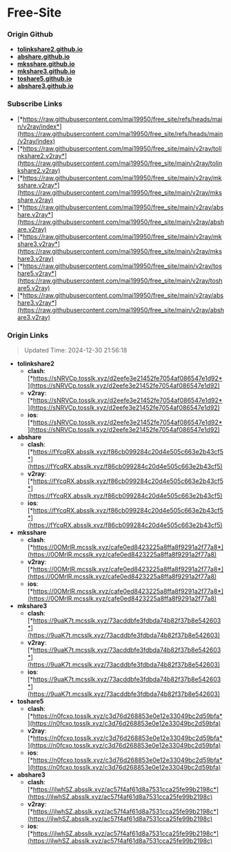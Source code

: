 # Free-Site

### Origin Github

- [**tolinkshare2.github.io**](https://github.com/tolinkshare2/tolinkshare2.github.io)
- [**abshare.github.io**](https://github.com/abshare/abshare.github.io)
- [**mksshare.github.io**](https://github.com/mksshare/mksshare.github.io)
- [**mkshare3.github.io**](https://github.com/mkshare3/mkshare3.github.io)
- [**toshare5.github.io**](https://github.com/toshare5/toshare5.github.io)
- [**abshare3.github.io**](https://github.com/abshare3/abshare3.github.io)

### Subscribe Links

- [*https://raw.githubusercontent.com/mai19950/free_site/refs/heads/main/v2ray/index*](https://raw.githubusercontent.com/mai19950/free_site/refs/heads/main/v2ray/index)
- [*https://raw.githubusercontent.com/mai19950/free_site/main/v2ray/tolinkshare2.v2ray*](https://raw.githubusercontent.com/mai19950/free_site/main/v2ray/tolinkshare2.v2ray)
- [*https://raw.githubusercontent.com/mai19950/free_site/main/v2ray/mksshare.v2ray*](https://raw.githubusercontent.com/mai19950/free_site/main/v2ray/mksshare.v2ray)
- [*https://raw.githubusercontent.com/mai19950/free_site/main/v2ray/abshare.v2ray*](https://raw.githubusercontent.com/mai19950/free_site/main/v2ray/abshare.v2ray)
- [*https://raw.githubusercontent.com/mai19950/free_site/main/v2ray/mkshare3.v2ray*](https://raw.githubusercontent.com/mai19950/free_site/main/v2ray/mkshare3.v2ray)
- [*https://raw.githubusercontent.com/mai19950/free_site/main/v2ray/toshare5.v2ray*](https://raw.githubusercontent.com/mai19950/free_site/main/v2ray/toshare5.v2ray)
- [*https://raw.githubusercontent.com/mai19950/free_site/main/v2ray/abshare3.v2ray*](https://raw.githubusercontent.com/mai19950/free_site/main/v2ray/abshare3.v2ray)

### Origin Links

> Updated Time: 2024-12-30 21:56:18

- **tolinkshare2**
  - **clash**: [*https://sNRVCp.tosslk.xyz/d2eefe3e21452fe7054af086547e1d92*](https://sNRVCp.tosslk.xyz/d2eefe3e21452fe7054af086547e1d92)
  - **v2ray**: [*https://sNRVCp.tosslk.xyz/d2eefe3e21452fe7054af086547e1d92*](https://sNRVCp.tosslk.xyz/d2eefe3e21452fe7054af086547e1d92)
  - **ios**: [*https://sNRVCp.tosslk.xyz/d2eefe3e21452fe7054af086547e1d92*](https://sNRVCp.tosslk.xyz/d2eefe3e21452fe7054af086547e1d92)
- **abshare**
  - **clash**: [*https://fYcqRX.absslk.xyz/f86cb099284c20d4e505c663e2b43cf5*](https://fYcqRX.absslk.xyz/f86cb099284c20d4e505c663e2b43cf5)
  - **v2ray**: [*https://fYcqRX.absslk.xyz/f86cb099284c20d4e505c663e2b43cf5*](https://fYcqRX.absslk.xyz/f86cb099284c20d4e505c663e2b43cf5)
  - **ios**: [*https://fYcqRX.absslk.xyz/f86cb099284c20d4e505c663e2b43cf5*](https://fYcqRX.absslk.xyz/f86cb099284c20d4e505c663e2b43cf5)
- **mksshare**
  - **clash**: [*https://0OMrlR.mcsslk.xyz/cafe0ed8423225a8ffa8f9291a2f77a8*](https://0OMrlR.mcsslk.xyz/cafe0ed8423225a8ffa8f9291a2f77a8)
  - **v2ray**: [*https://0OMrlR.mcsslk.xyz/cafe0ed8423225a8ffa8f9291a2f77a8*](https://0OMrlR.mcsslk.xyz/cafe0ed8423225a8ffa8f9291a2f77a8)
  - **ios**: [*https://0OMrlR.mcsslk.xyz/cafe0ed8423225a8ffa8f9291a2f77a8*](https://0OMrlR.mcsslk.xyz/cafe0ed8423225a8ffa8f9291a2f77a8)
- **mkshare3**
  - **clash**: [*https://9uaK7t.mcsslk.xyz/73acddbfe3fdbda74b82f37b8e542603*](https://9uaK7t.mcsslk.xyz/73acddbfe3fdbda74b82f37b8e542603)
  - **v2ray**: [*https://9uaK7t.mcsslk.xyz/73acddbfe3fdbda74b82f37b8e542603*](https://9uaK7t.mcsslk.xyz/73acddbfe3fdbda74b82f37b8e542603)
  - **ios**: [*https://9uaK7t.mcsslk.xyz/73acddbfe3fdbda74b82f37b8e542603*](https://9uaK7t.mcsslk.xyz/73acddbfe3fdbda74b82f37b8e542603)
- **toshare5**
  - **clash**: [*https://n0fcxo.tosslk.xyz/c3d76d268853e0e12e33049bc2d59bfa*](https://n0fcxo.tosslk.xyz/c3d76d268853e0e12e33049bc2d59bfa)
  - **v2ray**: [*https://n0fcxo.tosslk.xyz/c3d76d268853e0e12e33049bc2d59bfa*](https://n0fcxo.tosslk.xyz/c3d76d268853e0e12e33049bc2d59bfa)
  - **ios**: [*https://n0fcxo.tosslk.xyz/c3d76d268853e0e12e33049bc2d59bfa*](https://n0fcxo.tosslk.xyz/c3d76d268853e0e12e33049bc2d59bfa)
- **abshare3**
  - **clash**: [*https://jIwhSZ.absslk.xyz/ac57f4af61d8a7531cca25fe99b2198c*](https://jIwhSZ.absslk.xyz/ac57f4af61d8a7531cca25fe99b2198c)
  - **v2ray**: [*https://jIwhSZ.absslk.xyz/ac57f4af61d8a7531cca25fe99b2198c*](https://jIwhSZ.absslk.xyz/ac57f4af61d8a7531cca25fe99b2198c)
  - **ios**: [*https://jIwhSZ.absslk.xyz/ac57f4af61d8a7531cca25fe99b2198c*](https://jIwhSZ.absslk.xyz/ac57f4af61d8a7531cca25fe99b2198c)
